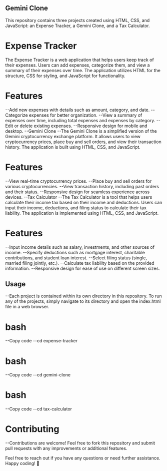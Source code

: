 ## Gemini Clone
This repository contains three projects created using HTML, CSS, and JavaScript: an Expense Tracker, a Gemini Clone, and a Tax Calculator.

# Expense Tracker
The Expense Tracker is a web application that helps users keep track of their expenses. Users can add expenses, categorize them, and view a summary of their expenses over time. The application utilizes HTML for the structure, CSS for styling, and JavaScript for functionality.

# Features
--Add new expenses with details such as amount, category, and date.
--Categorize expenses for better organization.
--View a summary of expenses over time, including total expenses and expenses by category.
--Edit or delete existing expenses.
--Responsive design for mobile and desktop.
--Gemini Clone
--The Gemini Clone is a simplified version of the Gemini cryptocurrency exchange platform. It allows users to view cryptocurrency prices, place buy and sell orders, and view their transaction history. The application is built using HTML, CSS, and JavaScript.

# Features
--View real-time cryptocurrency prices.
--Place buy and sell orders for various cryptocurrencies.
--View transaction history, including past orders and their status.
--Responsive design for seamless experience across devices.
--Tax Calculator
--The Tax Calculator is a tool that helps users calculate their income tax based on their income and deductions. Users can input their income, deductions, and filing status to calculate their tax liability. The application is implemented using HTML, CSS, and JavaScript.

# Features
--Input income details such as salary, investments, and other sources of income.
--Specify deductions such as mortgage interest, charitable contributions, and student loan interest.
--Select filing status (single, married filing jointly, etc.).
--Calculate tax liability based on the provided information.
--Responsive design for ease of use on different screen sizes.
## Usage
--Each project is contained within its own directory in this repository. To run any of the projects, simply navigate to its directory and open the index.html file in a web browser.

# bash
--Copy code
--cd expense-tracker
# bash
--Copy code
--cd gemini-clone
# bash
--Copy code
--cd tax-calculator
# Contributing
--Contributions are welcome! Feel free to fork this repository and submit pull requests with any improvements or additional features.



Feel free to reach out if you have any questions or need further assistance. Happy coding! 🚀





